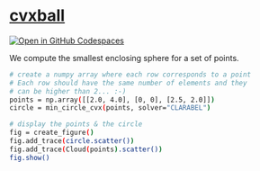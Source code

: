 # [cvxball](/book)

[![Open in GitHub Codespaces](https://github.com/codespaces/badge.svg)](https://codespaces.new/cvxgrp/cvxball)

We compute the smallest enclosing sphere for a set of points.

```bash
# create a numpy array where each row corresponds to a point
# Each row should have the same number of elements and they
# can be higher than 2... :-)
points = np.array([[2.0, 4.0], [0, 0], [2.5, 2.0]])
circle = min_circle_cvx(points, solver="CLARABEL")

# display the points & the circle
fig = create_figure()
fig.add_trace(circle.scatter())
fig.add_trace(Cloud(points).scatter())
fig.show()

```
